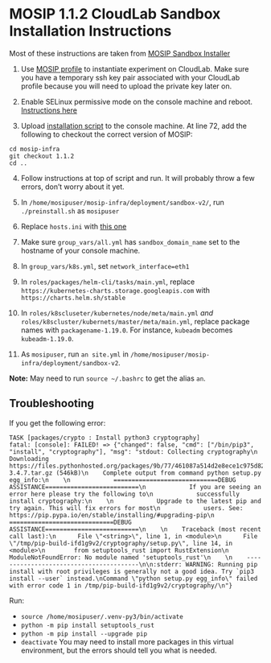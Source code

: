 # MOSIP 1.1.2 CloudLab Sandbox Installation Instructions

Most of these instructions are taken from [MOSIP Sandbox Installer](https://docs.mosip.io/platform/build-and-deploy/sandbox-installer)

1. Use [MOSIP profile](https://raw.githubusercontent.com/fretbuzz/MOSIP-Setup-Instructions/main/cloudlab_specific/MOSIP%20Profile%20genlib%20Script.txt) to instantiate experiment on CloudLab. Make sure you have a temporary ssh key pair associated with your CloudLab profile because you will need to upload the private key later on.

2. Enable SELinux permissive mode on the console machine and reboot. [Instructions here](https://phoenixnap.com/kb/enable-selinux-centos)

3. Upload [installation script](https://github.com/fretbuzz/MOSIP-Setup-Instructions/blob/main/cloudlab_specific/MOSIP%20Installation%20Script.txt) to the console machine. At line 72, add the following to checkout the correct version of MOSIP:
```
cd mosip-infra 
git checkout 1.1.2
cd ..
```

4. Follow instructions at top of script and run. It will probably throw a few errors, don’t worry about it yet.

5. In `/home/mosipuser/mosip-infra/deployment/sandbox-v2/`, run `./preinstall.sh` as `mosipuser`

6. Replace `hosts.ini` with [this one](/cloudlab_specific/hosts.ini)

7. Make sure `group_vars/all.yml` has `sandbox_domain_name` set to the hostname of your console machine.

8. In `group_vars/k8s.yml`, set `network_interface=eth1`

9. In `roles/packages/helm-cli/tasks/main.yml`, replace `https://kubernetes-charts.storage.googleapis.com` with `https://charts.helm.sh/stable`

10. In `roles/k8scluseter/kubernetes/node/meta/main.yml` *and* `roles/k8scluster/kubernets/master/meta/main.yml`, replace package names with `packagename-1.19.0`. For instance, `kubeadm` becomes `kubeadm-1.19.0`. 

11. As `mosipuser`, run `an site.yml` in `/home/mosipuser/mosip-infra/deployment/sandbox-v2`. 

**Note:** May need to run `source ~/.bashrc` to get the alias `an`. 

## Troubleshooting

If you get the following error:
```
TASK [packages/crypto : Install python3 cryptography]
fatal: [console]: FAILED! => {"changed": false, "cmd": ["/bin/pip3", "install", "cryptography"], "msg": "stdout: Collecting cryptography\n  Downloading https://files.pythonhosted.org/packages/9b/77/461087a514d2e8ece1c975d8216bc03f7048e6090c5166bc34115afdaa53/cryptography-3.4.7.tar.gz (546kB)\n    Complete output from command python setup.py egg_info:\n    \n            =============================DEBUG ASSISTANCE==========================\n            If you are seeing an error here please try the following to\n            successfully install cryptography:\n    \n            Upgrade to the latest pip and try again. This will fix errors for most\n            users. See: https://pip.pypa.io/en/stable/installing/#upgrading-pip\n            =============================DEBUG ASSISTANCE==========================\n    \n    Traceback (most recent call last):\n      File \"<string>\", line 1, in <module>\n      File \"/tmp/pip-build-ifd1g9v2/cryptography/setup.py\", line 14, in <module>\n        from setuptools_rust import RustExtension\n    ModuleNotFoundError: No module named 'setuptools_rust'\n    \n    ----------------------------------------\n\n:stderr: WARNING: Running pip install with root privileges is generally not a good idea. Try `pip3 install --user` instead.\nCommand \"python setup.py egg_info\" failed with error code 1 in /tmp/pip-build-ifd1g9v2/cryptography/\n"}
```
Run:
* `source /home/mosipuser/.venv-py3/bin/activate`
* `python -m pip install setuptools_rust`
* `python -m pip install --upgrade pip`
* `deactivate` 
You may need to install more packages in this virtual environment, but the errors should tell you what is needed.

